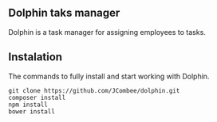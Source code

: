 ## Dolphin taks manager

Dolphin is a task manager for assigning employees to tasks.

## Instalation

The commands to fully install and start working with Dolphin.

```
git clone https://github.com/JCombee/dolphin.git
composer install
npm install
bower install
```